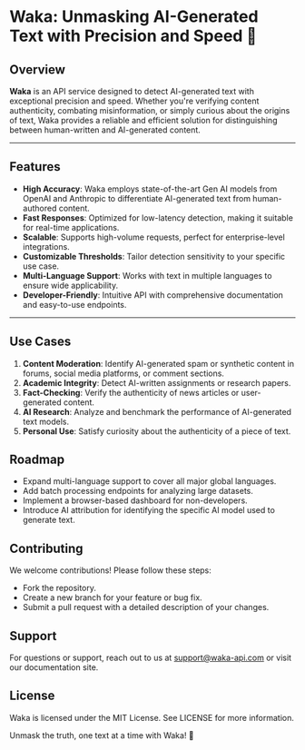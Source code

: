 # Waka: Unmasking AI-Generated Text with Precision and Speed 🐲

## Overview

**Waka** is an API service designed to detect AI-generated text with exceptional precision and speed. Whether you're verifying content authenticity, combating misinformation, or simply curious about the origins of text, Waka provides a reliable and efficient solution for distinguishing between human-written and AI-generated content.

---

## Features

- **High Accuracy**: Waka employs state-of-the-art Gen AI models from OpenAI and Anthropic to differentiate AI-generated text from human-authored content.
- **Fast Responses**: Optimized for low-latency detection, making it suitable for real-time applications.
- **Scalable**: Supports high-volume requests, perfect for enterprise-level integrations.
- **Customizable Thresholds**: Tailor detection sensitivity to your specific use case.
- **Multi-Language Support**: Works with text in multiple languages to ensure wide applicability.
- **Developer-Friendly**: Intuitive API with comprehensive documentation and easy-to-use endpoints.

---

## Use Cases

1. **Content Moderation**: Identify AI-generated spam or synthetic content in forums, social media platforms, or comment sections.
2. **Academic Integrity**: Detect AI-written assignments or research papers.
3. **Fact-Checking**: Verify the authenticity of news articles or user-generated content.
4. **AI Research**: Analyze and benchmark the performance of AI-generated text models.
5. **Personal Use**: Satisfy curiosity about the authenticity of a piece of text.

## Roadmap
- Expand multi-language support to cover all major global languages.
- Add batch processing endpoints for analyzing large datasets.
- Implement a browser-based dashboard for non-developers.
- Introduce AI attribution for identifying the specific AI model used to generate text.

## Contributing

We welcome contributions! Please follow these steps:

- Fork the repository.
- Create a new branch for your feature or bug fix.
- Submit a pull request with a detailed description of your changes.

## Support
For questions or support, reach out to us at support@waka-api.com or visit our documentation site.

## License
Waka is licensed under the MIT License. See LICENSE for more information.

Unmask the truth, one text at a time with Waka! 🐲
